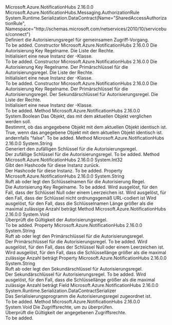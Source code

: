 <Type Name="SharedAccessAuthorizationRule" FullName="Microsoft.Azure.NotificationHubs.Messaging.SharedAccessAuthorizationRule">
  <TypeSignature Language="C#" Value="public class SharedAccessAuthorizationRule : Microsoft.Azure.NotificationHubs.Messaging.AuthorizationRule" />
  <TypeSignature Language="ILAsm" Value=".class public auto ansi beforefieldinit SharedAccessAuthorizationRule extends Microsoft.Azure.NotificationHubs.Messaging.AuthorizationRule" />
  <TypeSignature Language="DocId" Value="T:Microsoft.Azure.NotificationHubs.Messaging.SharedAccessAuthorizationRule" />
  <TypeSignature Language="VB.NET" Value="Public Class SharedAccessAuthorizationRule&#xA;Inherits AuthorizationRule" />
  <TypeSignature Language="F#" Value="type SharedAccessAuthorizationRule = class&#xA;    inherit AuthorizationRule" />
  <AssemblyInfo>
    <AssemblyName>Microsoft.Azure.NotificationHubs</AssemblyName>
    <AssemblyVersion>2.16.0.0</AssemblyVersion>
  </AssemblyInfo>
  <Base>
    <BaseTypeName>Microsoft.Azure.NotificationHubs.Messaging.AuthorizationRule</BaseTypeName>
  </Base>
  <Interfaces />
  <Attributes>
    <Attribute>
      <AttributeName>System.Runtime.Serialization.DataContract(Name="SharedAccessAuthorizationRule", Namespace="http://schemas.microsoft.com/netservices/2010/10/servicebus/connect")</AttributeName>
    </Attribute>
  </Attributes>
  <Docs>
    <summary>Definiert die Autorisierungsregel für gemeinsamen Zugriff-Vorgang.</summary>
    <remarks>To be added.</remarks>
  </Docs>
  <Members>
    <Member MemberName=".ctor">
      <MemberSignature Language="C#" Value="public SharedAccessAuthorizationRule (string keyName, System.Collections.Generic.IEnumerable&lt;Microsoft.Azure.NotificationHubs.Messaging.AccessRights&gt; rights);" />
      <MemberSignature Language="ILAsm" Value=".method public hidebysig specialname rtspecialname instance void .ctor(string keyName, class System.Collections.Generic.IEnumerable`1&lt;valuetype Microsoft.Azure.NotificationHubs.Messaging.AccessRights&gt; rights) cil managed" />
      <MemberSignature Language="DocId" Value="M:Microsoft.Azure.NotificationHubs.Messaging.SharedAccessAuthorizationRule.#ctor(System.String,System.Collections.Generic.IEnumerable{Microsoft.Azure.NotificationHubs.Messaging.AccessRights})" />
      <MemberSignature Language="VB.NET" Value="Public Sub New (keyName As String, rights As IEnumerable(Of AccessRights))" />
      <MemberSignature Language="F#" Value="new Microsoft.Azure.NotificationHubs.Messaging.SharedAccessAuthorizationRule : string * seq&lt;Microsoft.Azure.NotificationHubs.Messaging.AccessRights&gt; -&gt; Microsoft.Azure.NotificationHubs.Messaging.SharedAccessAuthorizationRule" Usage="new Microsoft.Azure.NotificationHubs.Messaging.SharedAccessAuthorizationRule (keyName, rights)" />
      <MemberType>Constructor</MemberType>
      <AssemblyInfo>
        <AssemblyName>Microsoft.Azure.NotificationHubs</AssemblyName>
        <AssemblyVersion>2.16.0.0</AssemblyVersion>
      </AssemblyInfo>
      <Parameters>
        <Parameter Name="keyName" Type="System.String" />
        <Parameter Name="rights" Type="System.Collections.Generic.IEnumerable&lt;Microsoft.Azure.NotificationHubs.Messaging.AccessRights&gt;" />
      </Parameters>
      <Docs>
        <param name="keyName">Die Autorisierung Key Regelname.</param>
        <param name="rights">Die Liste der Rechte.</param>
        <summary>Initialisiert eine neue Instanz der <see cref="T:Microsoft.Azure.NotificationHubs.Messaging.SharedAccessAuthorizationRule" />-Klasse.</summary>
        <remarks>To be added.</remarks>
      </Docs>
    </Member>
    <Member MemberName=".ctor">
      <MemberSignature Language="C#" Value="public SharedAccessAuthorizationRule (string keyName, string primaryKey, System.Collections.Generic.IEnumerable&lt;Microsoft.Azure.NotificationHubs.Messaging.AccessRights&gt; rights);" />
      <MemberSignature Language="ILAsm" Value=".method public hidebysig specialname rtspecialname instance void .ctor(string keyName, string primaryKey, class System.Collections.Generic.IEnumerable`1&lt;valuetype Microsoft.Azure.NotificationHubs.Messaging.AccessRights&gt; rights) cil managed" />
      <MemberSignature Language="DocId" Value="M:Microsoft.Azure.NotificationHubs.Messaging.SharedAccessAuthorizationRule.#ctor(System.String,System.String,System.Collections.Generic.IEnumerable{Microsoft.Azure.NotificationHubs.Messaging.AccessRights})" />
      <MemberSignature Language="VB.NET" Value="Public Sub New (keyName As String, primaryKey As String, rights As IEnumerable(Of AccessRights))" />
      <MemberSignature Language="F#" Value="new Microsoft.Azure.NotificationHubs.Messaging.SharedAccessAuthorizationRule : string * string * seq&lt;Microsoft.Azure.NotificationHubs.Messaging.AccessRights&gt; -&gt; Microsoft.Azure.NotificationHubs.Messaging.SharedAccessAuthorizationRule" Usage="new Microsoft.Azure.NotificationHubs.Messaging.SharedAccessAuthorizationRule (keyName, primaryKey, rights)" />
      <MemberType>Constructor</MemberType>
      <AssemblyInfo>
        <AssemblyName>Microsoft.Azure.NotificationHubs</AssemblyName>
        <AssemblyVersion>2.16.0.0</AssemblyVersion>
      </AssemblyInfo>
      <Parameters>
        <Parameter Name="keyName" Type="System.String" />
        <Parameter Name="primaryKey" Type="System.String" />
        <Parameter Name="rights" Type="System.Collections.Generic.IEnumerable&lt;Microsoft.Azure.NotificationHubs.Messaging.AccessRights&gt;" />
      </Parameters>
      <Docs>
        <param name="keyName">Die Autorisierung Key Regelname.</param>
        <param name="primaryKey">Der Primärschlüssel für die Autorisierungsregel.</param>
        <param name="rights">Die Liste der Rechte.</param>
        <summary>Initialisiert eine neue Instanz der <see cref="T:Microsoft.Azure.NotificationHubs.Messaging.SharedAccessAuthorizationRule" />-Klasse.</summary>
        <remarks>To be added.</remarks>
      </Docs>
    </Member>
    <Member MemberName=".ctor">
      <MemberSignature Language="C#" Value="public SharedAccessAuthorizationRule (string keyName, string primaryKey, string secondaryKey, System.Collections.Generic.IEnumerable&lt;Microsoft.Azure.NotificationHubs.Messaging.AccessRights&gt; rights);" />
      <MemberSignature Language="ILAsm" Value=".method public hidebysig specialname rtspecialname instance void .ctor(string keyName, string primaryKey, string secondaryKey, class System.Collections.Generic.IEnumerable`1&lt;valuetype Microsoft.Azure.NotificationHubs.Messaging.AccessRights&gt; rights) cil managed" />
      <MemberSignature Language="DocId" Value="M:Microsoft.Azure.NotificationHubs.Messaging.SharedAccessAuthorizationRule.#ctor(System.String,System.String,System.String,System.Collections.Generic.IEnumerable{Microsoft.Azure.NotificationHubs.Messaging.AccessRights})" />
      <MemberSignature Language="VB.NET" Value="Public Sub New (keyName As String, primaryKey As String, secondaryKey As String, rights As IEnumerable(Of AccessRights))" />
      <MemberSignature Language="F#" Value="new Microsoft.Azure.NotificationHubs.Messaging.SharedAccessAuthorizationRule : string * string * string * seq&lt;Microsoft.Azure.NotificationHubs.Messaging.AccessRights&gt; -&gt; Microsoft.Azure.NotificationHubs.Messaging.SharedAccessAuthorizationRule" Usage="new Microsoft.Azure.NotificationHubs.Messaging.SharedAccessAuthorizationRule (keyName, primaryKey, secondaryKey, rights)" />
      <MemberType>Constructor</MemberType>
      <AssemblyInfo>
        <AssemblyName>Microsoft.Azure.NotificationHubs</AssemblyName>
        <AssemblyVersion>2.16.0.0</AssemblyVersion>
      </AssemblyInfo>
      <Parameters>
        <Parameter Name="keyName" Type="System.String" />
        <Parameter Name="primaryKey" Type="System.String" />
        <Parameter Name="secondaryKey" Type="System.String" />
        <Parameter Name="rights" Type="System.Collections.Generic.IEnumerable&lt;Microsoft.Azure.NotificationHubs.Messaging.AccessRights&gt;" />
      </Parameters>
      <Docs>
        <param name="keyName">Die Autorisierung Key Regelname.</param>
        <param name="primaryKey">Der Primärschlüssel für die Autorisierungsregel.</param>
        <param name="secondaryKey">Der Sekundärschlüssel für Autorisierungsregel.</param>
        <param name="rights">Die Liste der Rechte.</param>
        <summary>Initialisiert eine neue Instanz der <see cref="T:Microsoft.Azure.NotificationHubs.Messaging.SharedAccessAuthorizationRule" />-Klasse.</summary>
        <remarks>To be added.</remarks>
      </Docs>
    </Member>
    <Member MemberName="Equals">
      <MemberSignature Language="C#" Value="public override bool Equals (object obj);" />
      <MemberSignature Language="ILAsm" Value=".method public hidebysig virtual instance bool Equals(object obj) cil managed" />
      <MemberSignature Language="DocId" Value="M:Microsoft.Azure.NotificationHubs.Messaging.SharedAccessAuthorizationRule.Equals(System.Object)" />
      <MemberSignature Language="VB.NET" Value="Public Overrides Function Equals (obj As Object) As Boolean" />
      <MemberSignature Language="F#" Value="override this.Equals : obj -&gt; bool" Usage="sharedAccessAuthorizationRule.Equals obj" />
      <MemberType>Method</MemberType>
      <AssemblyInfo>
        <AssemblyName>Microsoft.Azure.NotificationHubs</AssemblyName>
        <AssemblyVersion>2.16.0.0</AssemblyVersion>
      </AssemblyInfo>
      <ReturnValue>
        <ReturnType>System.Boolean</ReturnType>
      </ReturnValue>
      <Parameters>
        <Parameter Name="obj" Type="System.Object" />
      </Parameters>
      <Docs>
        <param name="obj">Das Objekt, das mit dem aktuellen Objekt verglichen werden soll.</param>
        <summary>Bestimmt, ob das angegebene Objekt mit dem aktuellen Objekt identisch ist.</summary>
        <returns>True, wenn das angegebene Objekt mit dem aktuellen Objekt identisch ist. andernfalls "false".</returns>
        <remarks>To be added.</remarks>
      </Docs>
    </Member>
    <Member MemberName="GenerateRandomKey">
      <MemberSignature Language="C#" Value="public static string GenerateRandomKey ();" />
      <MemberSignature Language="ILAsm" Value=".method public static hidebysig string GenerateRandomKey() cil managed" />
      <MemberSignature Language="DocId" Value="M:Microsoft.Azure.NotificationHubs.Messaging.SharedAccessAuthorizationRule.GenerateRandomKey" />
      <MemberSignature Language="VB.NET" Value="Public Shared Function GenerateRandomKey () As String" />
      <MemberSignature Language="F#" Value="static member GenerateRandomKey : unit -&gt; string" Usage="Microsoft.Azure.NotificationHubs.Messaging.SharedAccessAuthorizationRule.GenerateRandomKey " />
      <MemberType>Method</MemberType>
      <AssemblyInfo>
        <AssemblyName>Microsoft.Azure.NotificationHubs</AssemblyName>
        <AssemblyVersion>2.16.0.0</AssemblyVersion>
      </AssemblyInfo>
      <ReturnValue>
        <ReturnType>System.String</ReturnType>
      </ReturnValue>
      <Parameters />
      <Docs>
        <summary>Generiert den zufälligen Schlüssel für die Autorisierungsregel.</summary>
        <returns>Der zufällige Schlüssel für die Autorisierungsregel.</returns>
        <remarks>To be added.</remarks>
      </Docs>
    </Member>
    <Member MemberName="GetHashCode">
      <MemberSignature Language="C#" Value="public override int GetHashCode ();" />
      <MemberSignature Language="ILAsm" Value=".method public hidebysig virtual instance int32 GetHashCode() cil managed" />
      <MemberSignature Language="DocId" Value="M:Microsoft.Azure.NotificationHubs.Messaging.SharedAccessAuthorizationRule.GetHashCode" />
      <MemberSignature Language="VB.NET" Value="Public Overrides Function GetHashCode () As Integer" />
      <MemberSignature Language="F#" Value="override this.GetHashCode : unit -&gt; int" Usage="sharedAccessAuthorizationRule.GetHashCode " />
      <MemberType>Method</MemberType>
      <AssemblyInfo>
        <AssemblyName>Microsoft.Azure.NotificationHubs</AssemblyName>
        <AssemblyVersion>2.16.0.0</AssemblyVersion>
      </AssemblyInfo>
      <ReturnValue>
        <ReturnType>System.Int32</ReturnType>
      </ReturnValue>
      <Parameters />
      <Docs>
        <summary>Gibt den Hashcode für diese Instanz zurück.</summary>
        <returns>Der Hashcode für diese Instanz.</returns>
        <remarks>To be added.</remarks>
      </Docs>
    </Member>
    <Member MemberName="KeyName">
      <MemberSignature Language="C#" Value="public override sealed string KeyName { get; set; }" />
      <MemberSignature Language="ILAsm" Value=".property instance string KeyName" />
      <MemberSignature Language="DocId" Value="P:Microsoft.Azure.NotificationHubs.Messaging.SharedAccessAuthorizationRule.KeyName" />
      <MemberSignature Language="VB.NET" Value="Public Overrides NotOverridable Property KeyName As String" />
      <MemberSignature Language="F#" Value="member this.KeyName : string with get, set" Usage="Microsoft.Azure.NotificationHubs.Messaging.SharedAccessAuthorizationRule.KeyName" />
      <MemberType>Property</MemberType>
      <AssemblyInfo>
        <AssemblyName>Microsoft.Azure.NotificationHubs</AssemblyName>
        <AssemblyVersion>2.16.0.0</AssemblyVersion>
      </AssemblyInfo>
      <ReturnValue>
        <ReturnType>System.String</ReturnType>
      </ReturnValue>
      <Docs>
        <summary>Ruft ab oder legt den Schlüsselnamen für die Autorisierung Regel.</summary>
        <value>Die Autorisierung Key Regelname.</value>
        <remarks>To be added.</remarks>
        <exception cref="T:System.ArgumentNullException">Wird ausgelöst, für den Fall, dass der Schlüssel Null oder einem Leerzeichen ist.</exception>
        <exception cref="T:System.ArgumentException">Wird ausgelöst, für den Fall, dass der Schlüssel nicht ordnungsgemäß URL-codiert ist</exception>
        <exception cref="T:System.ArgumentOutOfRangeException">Wird ausgelöst, für den Fall, dass die Schlüsselnamen Länge größer als die maximal zulässige Anzahl beträgt</exception>
      </Docs>
    </Member>
    <Member MemberName="OnValidate">
      <MemberSignature Language="C#" Value="protected override void OnValidate ();" />
      <MemberSignature Language="ILAsm" Value=".method familyhidebysig virtual instance void OnValidate() cil managed" />
      <MemberSignature Language="DocId" Value="M:Microsoft.Azure.NotificationHubs.Messaging.SharedAccessAuthorizationRule.OnValidate" />
      <MemberSignature Language="VB.NET" Value="Protected Overrides Sub OnValidate ()" />
      <MemberSignature Language="F#" Value="override this.OnValidate : unit -&gt; unit" Usage="sharedAccessAuthorizationRule.OnValidate " />
      <MemberType>Method</MemberType>
      <AssemblyInfo>
        <AssemblyName>Microsoft.Azure.NotificationHubs</AssemblyName>
        <AssemblyVersion>2.16.0.0</AssemblyVersion>
      </AssemblyInfo>
      <ReturnValue>
        <ReturnType>System.Void</ReturnType>
      </ReturnValue>
      <Parameters />
      <Docs>
        <summary>Überprüft die Gültigkeit der Autorisierungsregel.</summary>
        <remarks>To be added.</remarks>
      </Docs>
    </Member>
    <Member MemberName="PrimaryKey">
      <MemberSignature Language="C#" Value="public string PrimaryKey { get; set; }" />
      <MemberSignature Language="ILAsm" Value=".property instance string PrimaryKey" />
      <MemberSignature Language="DocId" Value="P:Microsoft.Azure.NotificationHubs.Messaging.SharedAccessAuthorizationRule.PrimaryKey" />
      <MemberSignature Language="VB.NET" Value="Public Property PrimaryKey As String" />
      <MemberSignature Language="F#" Value="member this.PrimaryKey : string with get, set" Usage="Microsoft.Azure.NotificationHubs.Messaging.SharedAccessAuthorizationRule.PrimaryKey" />
      <MemberType>Property</MemberType>
      <AssemblyInfo>
        <AssemblyName>Microsoft.Azure.NotificationHubs</AssemblyName>
        <AssemblyVersion>2.16.0.0</AssemblyVersion>
      </AssemblyInfo>
      <ReturnValue>
        <ReturnType>System.String</ReturnType>
      </ReturnValue>
      <Docs>
        <summary>Ruft ab oder legt den Primärschlüssel für die Autorisierungsregel.</summary>
        <value>Der Primärschlüssel für die Autorisierungsregel.</value>
        <remarks>To be added.</remarks>
        <exception cref="T:System.ArgumentNullException">Wird ausgelöst, für den Fall, dass der Schlüssel Null oder einem Leerzeichen ist.</exception>
        <exception cref="T:System.ArgumentOutOfRangeException">Wird ausgelöst, für den Fall, dass die Schlüssellänge größer als die maximal zulässige Anzahl beträgt</exception>
      </Docs>
    </Member>
    <Member MemberName="SecondaryKey">
      <MemberSignature Language="C#" Value="public string SecondaryKey { get; set; }" />
      <MemberSignature Language="ILAsm" Value=".property instance string SecondaryKey" />
      <MemberSignature Language="DocId" Value="P:Microsoft.Azure.NotificationHubs.Messaging.SharedAccessAuthorizationRule.SecondaryKey" />
      <MemberSignature Language="VB.NET" Value="Public Property SecondaryKey As String" />
      <MemberSignature Language="F#" Value="member this.SecondaryKey : string with get, set" Usage="Microsoft.Azure.NotificationHubs.Messaging.SharedAccessAuthorizationRule.SecondaryKey" />
      <MemberType>Property</MemberType>
      <AssemblyInfo>
        <AssemblyName>Microsoft.Azure.NotificationHubs</AssemblyName>
        <AssemblyVersion>2.16.0.0</AssemblyVersion>
      </AssemblyInfo>
      <ReturnValue>
        <ReturnType>System.String</ReturnType>
      </ReturnValue>
      <Docs>
        <summary>Ruft ab oder legt den Sekundärschlüssel für Autorisierungsregel.</summary>
        <value>Der Sekundärschlüssel für Autorisierungsregel.</value>
        <remarks>To be added.</remarks>
        <exception cref="T:System.ArgumentOutOfRangeException">Wird ausgelöst, für den Fall, dass die Schlüssellänge größer als die maximal zulässige Anzahl beträgt</exception>
      </Docs>
    </Member>
    <Member MemberName="Serializer">
      <MemberSignature Language="C#" Value="public static readonly System.Runtime.Serialization.DataContractSerializer Serializer;" />
      <MemberSignature Language="ILAsm" Value=".field public static initonly class System.Runtime.Serialization.DataContractSerializer Serializer" />
      <MemberSignature Language="DocId" Value="F:Microsoft.Azure.NotificationHubs.Messaging.SharedAccessAuthorizationRule.Serializer" />
      <MemberSignature Language="VB.NET" Value="Public Shared ReadOnly Serializer As DataContractSerializer " />
      <MemberSignature Language="F#" Value=" staticval mutable Serializer : System.Runtime.Serialization.DataContractSerializer" Usage="Microsoft.Azure.NotificationHubs.Messaging.SharedAccessAuthorizationRule.Serializer" />
      <MemberType>Field</MemberType>
      <AssemblyInfo>
        <AssemblyName>Microsoft.Azure.NotificationHubs</AssemblyName>
        <AssemblyVersion>2.16.0.0</AssemblyVersion>
      </AssemblyInfo>
      <ReturnValue>
        <ReturnType>System.Runtime.Serialization.DataContractSerializer</ReturnType>
      </ReturnValue>
      <Docs>
        <summary>Das Serialisierungsprogramm die Autorisierungsregel zugeordnet ist.</summary>
        <remarks>To be added.</remarks>
      </Docs>
    </Member>
    <Member MemberName="ValidateRights">
      <MemberSignature Language="C#" Value="protected override void ValidateRights (System.Collections.Generic.IEnumerable&lt;Microsoft.Azure.NotificationHubs.Messaging.AccessRights&gt; value);" />
      <MemberSignature Language="ILAsm" Value=".method familyhidebysig virtual instance void ValidateRights(class System.Collections.Generic.IEnumerable`1&lt;valuetype Microsoft.Azure.NotificationHubs.Messaging.AccessRights&gt; value) cil managed" />
      <MemberSignature Language="DocId" Value="M:Microsoft.Azure.NotificationHubs.Messaging.SharedAccessAuthorizationRule.ValidateRights(System.Collections.Generic.IEnumerable{Microsoft.Azure.NotificationHubs.Messaging.AccessRights})" />
      <MemberSignature Language="VB.NET" Value="Protected Overrides Sub ValidateRights (value As IEnumerable(Of AccessRights))" />
      <MemberSignature Language="F#" Value="override this.ValidateRights : seq&lt;Microsoft.Azure.NotificationHubs.Messaging.AccessRights&gt; -&gt; unit" Usage="sharedAccessAuthorizationRule.ValidateRights value" />
      <MemberType>Method</MemberType>
      <AssemblyInfo>
        <AssemblyName>Microsoft.Azure.NotificationHubs</AssemblyName>
        <AssemblyVersion>2.16.0.0</AssemblyVersion>
      </AssemblyInfo>
      <ReturnValue>
        <ReturnType>System.Void</ReturnType>
      </ReturnValue>
      <Parameters>
        <Parameter Name="value" Type="System.Collections.Generic.IEnumerable&lt;Microsoft.Azure.NotificationHubs.Messaging.AccessRights&gt;" />
      </Parameters>
      <Docs>
        <param name="value">Die Zugriffsrechte, um zu überprüfen.</param>
        <summary>Überprüft die Gültigkeit der angegebenen Zugriffsrechte.</summary>
        <remarks>To be added.</remarks>
      </Docs>
    </Member>
  </Members>
</Type>